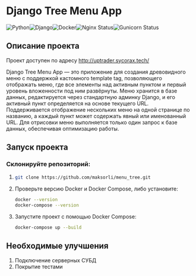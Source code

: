 # Django Tree Menu App
![Python](https://img.shields.io/badge/Python-3.10-blue?style=flat&logo=python)![Django](https://img.shields.io/badge/Django-5.1.1-green)![Docker](https://img.shields.io/badge/Docker-20.10-blue?style=flat&logo=docker)![Nginx Status](https://img.shields.io/badge/Nginx-active-brightgreen?logo=nginx&logoColor=white)![Gunicorn Status](https://img.shields.io/badge/Gunicorn-active-brightgreen?logo=gunicorn&logoColor=white)

## Описание проекта
Проект доступен по адресу http://uptrader.sycorax.tech/

Django Tree Menu App — это приложение для создания древовидного меню с поддержкой кастомного template tag, позволяющего отображать меню, где все элементы над активным пунктом и первый уровень вложенности под ним развёрнуты. Меню хранится в базе данных, редактируется через стандартную админку Django, и его активный пункт определяется на основе текущего URL. Поддерживается отображение нескольких меню на одной странице по названию, а каждый пункт может содержать явный или именованный URL. Для отрисовки меню выполняется только один запрос к базе данных, обеспечивая оптимизацию работы.

## Запуск проекта
### Склонируйте репозиторий:

1. ```bash
   git clone https://github.com/maksorli/menu_tree.git
   ```
2. Проверьте версию Docker и Docker Compose, либо установите:

   ```bash
   docker --version
   docker-compose --version
   ```
3. Запустите проект с помощью Docker Compose:
   ```bash
   docker-compose up --build
   ```
## Необходимые улучшения
1. Подключение серверных СУБД
2. Покрытие тестами 
